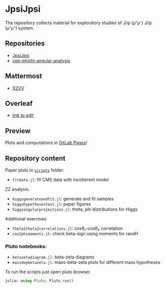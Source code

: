 # JpsiJpsi

The repository collects material for exploratory studies of J/ψ (μ⁺μ⁻) J/ψ (μ⁺μ⁻) system.

## Repositories

- [JpsiJpsi]()
- [cep-phiphi-angular-analysis](https://gitlab.cern.ch/LHCb-QEE/cep-phiphi-angular-analysis)

## Mattermost

- [X2VV](https://mattermost.web.cern.ch/lhcb/channels/x2vv)

## Overleaf

- [link to edit](https://www.overleaf.com/2812294971bkkkbqgtcrtg#062367)

## Preview

Plots and computations in [GitLab Pages](http://h2vv.docs.cern.ch)!

## Repository content

Paper plots in [`scripts`](scripts/) folder:

- `fitdata.jl`: fit CMS data with incoherent model

ZZ analysis:

- `higgsgenerateandfit.jl`: generate and fit samples
- `higgshypothesestest.jl`: paper figures
- `higgsangularprojections.jl`: theta, phi distributions for Higgs

Additional exercises:

- `theta1theta2correlations.jl`: cosθ₁-cosθ₂ correlation
- `cos2phimoments.jl`: check beta-sign using moments for randH

### Pluto notebooks:

- `betazetadiagram.jl`: beta-zeta diagrams
- `massdepbetazeta.jl`: mass-beta-zeta plots for different mass hypotheses

To run the scripts just open pluto browser.

```julia
julia> using Pluto; Pluto.run()
```
